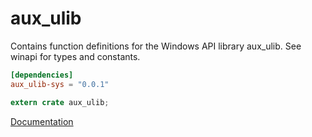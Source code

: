 # aux_ulib #
Contains function definitions for the Windows API library aux_ulib. See winapi for types and constants.

```toml
[dependencies]
aux_ulib-sys = "0.0.1"
```

```rust
extern crate aux_ulib;
```

[Documentation](https://retep998.github.io/doc/aux_ulib/)
